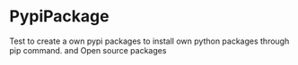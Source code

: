# PypiPackage

Test to create a own pypi packages to install own python packages through pip command.
and Open source packages
